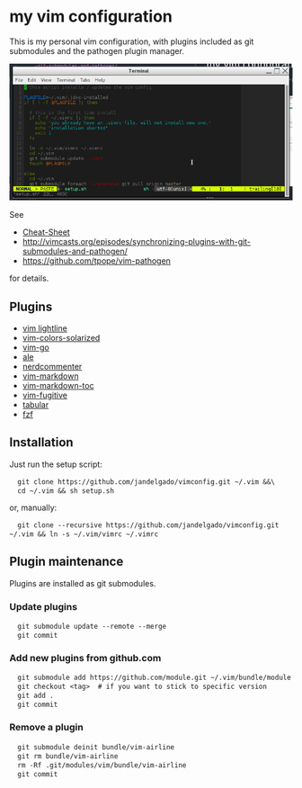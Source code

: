 # my vim configuration

This is my personal vim configuration, with plugins included as git submodules and
the pathogen plugin manager.

![screenshot](screenshot.png)

See

* [Cheat-Sheet](CheatSheet.md)
* http://vimcasts.org/episodes/synchronizing-plugins-with-git-submodules-and-pathogen/
* https://github.com/tpope/vim-pathogen

for details.

## Plugins

* [vim lightline](https://github.com/itchyny/lightline.vim)
* [vim-colors-solarized](https://github.com/altercation/vim-colors-solarized.git)
* [vim-go](https://github.com/fatih/vim-go)
* [ale](https://github.com/w0rp/ale)
* [nerdcommenter](https://github.com/scrooloose/nerdcommenter)
* [vim-markdown](https://github.com/plasticboy/vim-markdown)
* [vim-markdown-toc](https://github.com/mzlogin/vim-markdown-toc)
* [vim-fugitive](https://github.com/tpope/vim-fugitive)
* [tabular](https://github.com/godlygeek/tabular)
* [fzf](https://github.com/junegunn/fzf.vim)

## Installation

Just run the setup script:
```
  git clone https://github.com/jandelgado/vimconfig.git ~/.vim &&\
  cd ~/.vim && sh setup.sh
```

or, manually:
```
  git clone --recursive https://github.com/jandelgado/vimconfig.git ~/.vim && ln -s ~/.vim/vimrc ~/.vimrc
```

## Plugin maintenance

Plugins are installed as git submodules.

### Update plugins

```
  git submodule update --remote --merge
  git commit 
```

### Add new plugins from github.com

```
  git submodule add https://github.com/module.git ~/.vim/bundle/module
  git checkout <tag>  # if you want to stick to specific version
  git add .
  git commit
```

### Remove a plugin

```
  git submodule deinit bundle/vim-airline
  git rm bundle/vim-airline
  rm -Rf .git/modules/vim/bundle/vim-airline
  git commit
```

